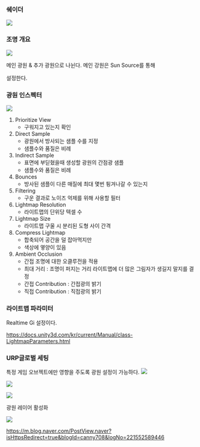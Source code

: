 
### 쉐이더

![](2023-04-12-12-35-54.png)

### 조명 개요

![](2023-04-12-12-38-11.png)

메인 광원 & 추가 광원으로 나뉜다.
메인 강원은 Sun Source를 통해 

설정한다.

### 광원 인스펙터
![](2023-04-12-13-02-31.png)

1. Prioritize View
   * 구워지고 있는지 확인
2. Direct Sample
   * 광원에서 방사되는 샘플 수를 지정
   * 샘플수와 품질은 비례
3. Indirect Sample
   * 표면에 부딛혔을때 생성할 광원의 간점광 샘플
   * 샘플수와 품질은 비례
4. Bounces 
   * 방사된 샘플이 다른 매질에 최대 몇번 튕겨나갈 수 있는지
5. Filtering
      * 구운 결과로 노이즈 억제를 위해 사용할 필터
6. Lightmap Resolution 
   * 라이트맵의 단위당 텍셀 수
7. Lightmap Size
   * 라이트맵 구울 시 분리된 도형 사이 간격
8. Compress Lightmap
   * 합축되어 공간을 덜 잡아먹지만
   * 색상에 옇양이 있음
9. Ambient Occlusion
   * 간접 조명에 대한 오클루전을 적용
   * 최대 거리 : 조명이 퍼지는 거리 라이트맵에 더 많은 그림자가 생길지 말지를 결정
   * 간접 Contribution : 간접광의 밝기
   * 직접 Contribution : 직접광의 밝기

### 라이트맵 파라미터
Realtime Gi 설정이다.

https://docs.unity3d.com/kr/current/Manual/class-LightmapParameters.html

### URP글로벌 세팅
특정 게임 오브젝트에만 영향을 주도록 광원 설정이 가능하다.
![](2023-04-14-17-16-09.png)

![](2023-04-12-12-47-40.png)

![](2023-04-12-12-48-06.png)

광원 레이어 활성화

![](2023-04-12-12-49-04.png)

https://m.blog.naver.com/PostView.naver?isHttpsRedirect=true&blogId=canny708&logNo=221552589446

